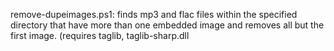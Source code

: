 remove-dupeimages.ps1: finds mp3 and flac files within the specified directory that have more than one embedded image and removes all but the first image. (requires taglib, taglib-sharp.dll
